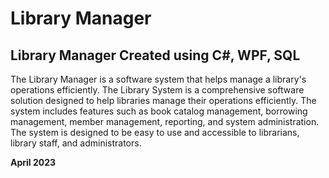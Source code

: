 # Library Manager
## Library Manager Created using C#, WPF, SQL

The Library Manager is a software system that helps manage a library's operations efficiently.
The Library System is a comprehensive software solution designed to help libraries manage their operations efficiently.
The system includes features such as book catalog management, borrowing management, member management, reporting, and system administration. 
The system is designed to be easy to use and accessible to librarians, library staff, and administrators.

**April 2023**

